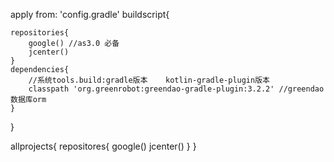 apply from: 'config.gradle'
buildscript{

    repositories{
        google() //as3.0 必备
        jcenter()
    }
    dependencies{
        //系统tools.build:gradle版本    kotlin-gradle-plugin版本
        classpath 'org.greenrobot:greendao-gradle-plugin:3.2.2' //greendao数据库orm
    }
}

allprojects{
    repositores{
        google()
        jcenter()
    }
}